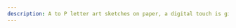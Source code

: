 ```yaml
---
description: A to P letter art sketches on paper, a digital touch is given to make the sketch look similar and avoid photographic light manipulation
---
```


   <!-- - [2019-10-15_14-28-45_844.jpeg_bw](2019-10-15_14-28-45_844.jpeg_bw.md)
   - [2019-10-15_14-28-59_170.jpeg_bw](2019-10-15_14-28-59_170.jpeg_bw.md)
   - [2019-10-15_14-29-21_401.jpeg_bw](2019-10-15_14-29-21_401.jpeg_bw.md)
   - [2019-10-15_14-29-43_913.jpeg_bw](2019-10-15_14-29-43_913.jpeg_bw.md)
   - [2019-10-15_14-30-00_311.png_bw](2019-10-15_14-30-00_311.png_bw.md)
   - [2019-10-15_14-30-17_053.jpeg_bw](2019-10-15_14-30-17_053.jpeg_bw.md)
   - [2019-10-15_14-30-35_750.jpeg_bw](2019-10-15_14-30-35_750.jpeg_bw.md)
   - [2019-10-15_14-30-56_258.jpeg_bw](2019-10-15_14-30-56_258.jpeg_bw.md)
   - [2019-10-15_14-31-16_220.png_bw](2019-10-15_14-31-16_220.png_bw.md)
   - [2019-10-15_14-31-36_026.jpeg_bw](2019-10-15_14-31-36_026.jpeg_bw.md)
   - [2019-10-15_14-31-50_877.jpeg_bw](2019-10-15_14-31-50_877.jpeg_bw.md)
   - [2019-10-15_14-32-06_483.jpeg_bw](2019-10-15_14-32-06_483.jpeg_bw.md)
   - [2019-10-15_14-32-50_696.png_bw](2019-10-15_14-32-50_696.png_bw.md)
   - [2019-10-15_14-33-07_662.png_bw](2019-10-15_14-33-07_662.png_bw.md)
   - [2019-10-15_14-33-35_757.jpeg_bw](2019-10-15_14-33-35_757.jpeg_bw.md) -->

